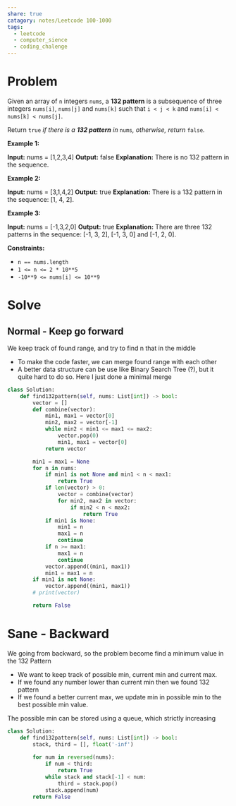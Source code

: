 ```yaml
---
share: true
catagory: notes/Leetcode 100-1000
tags:
  - leetcode
  - computer_sience
  - coding_chalenge
---
```

# Problem

Given an array of `n` integers `nums`, a **132 pattern** is a subsequence of three integers `nums[i]`, `nums[j]` and `nums[k]` such that `i < j < k` and `nums[i] < nums[k] < nums[j]`.

Return `true` _if there is a **132 pattern** in_ `nums`_, otherwise, return_ `false`_._

**Example 1:**

**Input:** nums = [1,2,3,4]
**Output:** false
**Explanation:** There is no 132 pattern in the sequence.

**Example 2:**

**Input:** nums = [3,1,4,2]
**Output:** true
**Explanation:** There is a 132 pattern in the sequence: [1, 4, 2].

**Example 3:**

**Input:** nums = [-1,3,2,0]
**Output:** true
**Explanation:** There are three 132 patterns in the sequence: [-1, 3, 2], [-1, 3, 0] and [-1, 2, 0].

**Constraints:**

- `n == nums.length`
- `1 <= n <= 2 * 10**5`
- `-10**9 <= nums[i] <= 10**9`

# Solve

## Normal - Keep go forward

We keep track of found range, and try to find n that in the middle
- To make the code faster, we can merge found range with each other
- A better data structure can be use like Binary Search Tree (?), but it quite hard to do so. Here I just done a minimal merge

```python
class Solution:
    def find132pattern(self, nums: List[int]) -> bool:
        vector = []
        def combine(vector):
            min1, max1 = vector[0]
            min2, max2 = vector[-1]
            while min2 < min1 <= max1 <= max2:
                vector.pop(0)
                min1, max1 = vector[0]
            return vector

        min1 = max1 = None
        for n in nums:
            if min1 is not None and min1 < n < max1:
                return True
            if len(vector) > 0:
                vector = combine(vector)
                for min2, max2 in vector:
                    if min2 < n < max2:
                        return True
            if min1 is None:
                min1 = n
                max1 = n
                continue
            if n >= max1:
                max1 = n
                continue
            vector.append((min1, max1))
            min1 = max1 = n
        if min1 is not None:
            vector.append((min1, max1))
        # print(vector)

        return False
```

# Sane - Backward 

We going from backward, so the problem become find a minimum value in the 132 Pattern
- We want to keep track of possible min, current min and current max.
- If we found any number lower than current min then we found 132 pattern
- If we found a better current max, we update min in possible min to the best possible min value.

The possible min can be stored using a queue, which strictly increasing

```python
class Solution:
    def find132pattern(self, nums: List[int]) -> bool:
        stack, third = [], float('-inf')
        
        for num in reversed(nums):
            if num < third:
                return True
            while stack and stack[-1] < num:
                third = stack.pop()
            stack.append(num)
        return False
```
